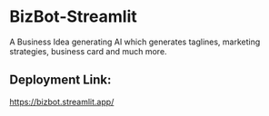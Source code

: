 # BizBot-Streamlit
A Business Idea generating AI which generates taglines, marketing strategies, business card and much more.

## Deployment Link: 
https://bizbot.streamlit.app/
